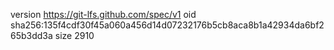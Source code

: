 version https://git-lfs.github.com/spec/v1
oid sha256:135f4cdf30f45a060a456d14d07232176b5cb8aca8b1a42934da6bf265b3dd3a
size 2910

